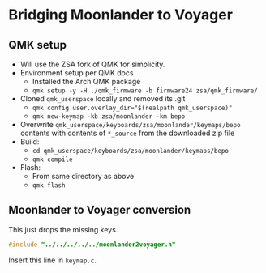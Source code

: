 # Bridging Moonlander to Voyager

## QMK setup

* Will use the ZSA fork of QMK for simplicity.
* Environment setup per QMK docs
    * Installed the Arch QMK package
    * `qmk setup -y -H ./qmk_firmware -b firmware24 zsa/qmk_firmware/`
* Cloned `qmk_userspace` locally and removed its .git
    * `qmk config user.overlay_dir="$(realpath qmk_userspace)"`
    * `qmk new-keymap -kb zsa/moonlander -km bepo`
* Overwrite `qmk_userspace/keyboards/zsa/moonlander/keymaps/bepo` contents with contents of `*_source` from the downloaded zip file
* Build:
    * `cd qmk_userspace/keyboards/zsa/moonlander/keymaps/bepo`
    * `qmk compile`
* Flash:
    * From same directory as above
    * `qmk flash`

## Moonlander to Voyager conversion

This just drops the missing keys.

```C
#include "../../../../../moonlander2voyager.h"
```

Insert this line in `keymap.c`.